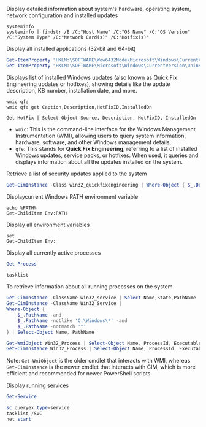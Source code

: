 Display detailed information about system's hardware, operating system, network configuration and installed updates
```
systeminfo
systeminfo | findstr /B /C:"Host Name" /C:"OS Name" /C:"OS Version" /C:"System Type" /C:"Network Card(s)" /C:"Hotfix(s)"
```

Display all installed applications (32-bit and 64-bit)
```powershell
Get-ItemProperty "HKLM:\SOFTWARE\Wow6432Node\Microsoft\Windows\CurrentVersion\Uninstall\*" | select displayname
Get-ItemProperty "HKLM:\SOFTWARE\Microsoft\Windows\CurrentVersion\Uninstall\*" | select displayname
```

Displays list of installed Windows updates (also known as Quick Fix Engineering updates or hotfixes), showing details like the update description, KB number, installation date, and more.
```
wmic qfe
wmic qfe get Caption,Description,HotFixID,InstalledOn

Get-HotFix | Select-Object Source, Description, HotFixID, InstalledOn
```
- `wmic`: This is the command-line interface for the Windows Management Instrumentation (WMI), allowing users to query system information, hardware, software, and other Windows management details.
- `qfe`: This stands for **Quick Fix Engineering**, referring to a list of installed Windows updates, service packs, or hotfixes. When used, it queries and displays information about all the updates installed on the system.

Retrieve a list of security updates applied to the system
```powershell
Get-CimInstance -Class win32_quickfixengineering | Where-Object { $_.Description -eq "Security Update" }
```
Displaycurrent Windows PATH environment variable
```
echo %PATH%
Get-ChildItem Env:PATH
```
Display all environment variables
```
set
Get-ChildItem Env:
```

Display all currently active processes
```powershell
Get-Process

tasklist
```
To retrieve information about all running processes on the system
```powershell
Get-CimInstance -ClassName win32_service | Select Name,State,PathName | Where-Object {$_.State -like 'Running'}
Get-CimInstance -ClassName Win32_Service | 
Where-Object { 
	$_.PathName -and 
	$_.PathName -notlike 'C:\Windows\*' -and 
	$_.PathName -notmatch '"' 
} | Select-Object Name, PathName

Get-WmiObject Win32_Process | Select-Object Name, ProcessId, ExecutablePath
Get-CimInstance Win32_Process | Select-Object Name, ProcessId, ExecutablePath
```
Note: `Get-WmiObject` is the older cmdlet that interacts with WMI, whereas `Get-CimInstance` is the newer cmdlet that interacts with CIM, which is more efficient and recommended for newer PowerShell scripts

Display running services
```powershell
Get-Service

sc queryex type=service
tasklist /SVC
net start
```